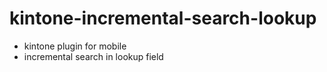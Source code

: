 # kintone-incremental-search-lookup

- kintone plugin for mobile
- incremental search in lookup field
